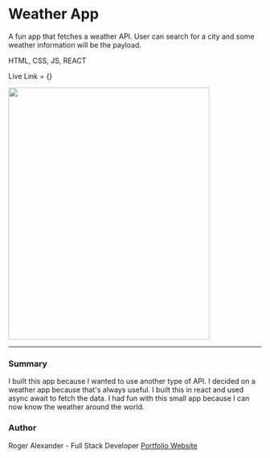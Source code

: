 # Weather App

A fun app that fetches a weather API. User can search for a city and some weather information will be the payload.

HTML, CSS, JS, REACT

Live Link = {}

<img src="img/img1.png" width="400" height="500" />
<hr />

<h3>Summary</h3>
I built this app because I wanted to use another type of API. I decided on a weather app because that's always useful. I built this in react and used async await to fetch the data. I had fun with this small app because I can now know the weather around the world.

<h3>Author</h3>

Roger Alexander - Full Stack Developer <a href="http://www.douschesois.com">Portfolio Website</a>

